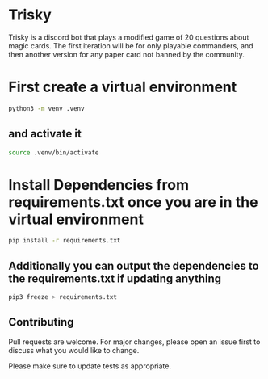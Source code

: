 # Trisky

Trisky is a discord bot that plays a modified game of 20 questions about magic cards.
The first iteration will be for only playable commanders, and then another version for any paper card not banned by the community.

# First create a virtual environment

```bash
python3 -m venv .venv
```

## and activate it

```bash
source .venv/bin/activate
```

# Install Dependencies from requirements.txt once you are in the virtual environment

```bash
pip install -r requirements.txt
```

## Additionally you can output the dependencies to the requirements.txt if updating anything

```bash
pip3 freeze > requirements.txt
```

## Contributing

Pull requests are welcome. For major changes, please open an issue first
to discuss what you would like to change.

Please make sure to update tests as appropriate.